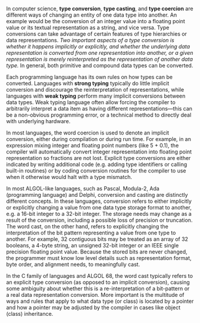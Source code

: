 In computer science, __type conversion__, __type casting__, and __type coercion__ are different ways of changing an entity of one data type into another. An example would be the conversion of an integer value into a floating point value or its textual representation as a string, and vice versa. Type conversions can take advantage of certain features of type hierarchies or data representations. _Two important aspects of a type conversion is whether it happens implicitly or explicitly, and whether the underlying data representation is converted from one representation into another, or a given representation is merely reinterpreted as the representation of another data type._ In general, both primitive and compound data types can be converted.

Each programming language has its own rules on how types can be converted. Languages with __strong typing__ typically do little implicit conversion and discourage the reinterpretation of representations, while languages with __weak typing__ perform many implicit conversions between data types. Weak typing language often allow forcing the compiler to arbitrarily interpret a data item as having different representations—this can be a non-obvious programming error, or a technical method to directly deal with underlying hardware.

In most languages, the word coercion is used to denote an implicit conversion, either during compilation or during run time. For example, in an expression mixing integer and floating point numbers (like 5 + 0.1), the compiler will automatically convert integer representation into floating point representation so fractions are not lost. Explicit type conversions are either indicated by writing additional code (e.g. adding type identifiers or calling built-in routines) or by coding conversion routines for the compiler to use when it otherwise would halt with a type mismatch.

In most ALGOL-like languages, such as Pascal, Modula-2, Ada (programming language) and Delphi, conversion and casting are distinctly different concepts. In these languages, conversion refers to either implicitly or explicitly changing a value from one data type storage format to another, e.g. a 16-bit integer to a 32-bit integer. The storage needs may change as a result of the conversion, including a possible loss of precision or truncation. The word cast, on the other hand, refers to explicitly changing the interpretation of the bit pattern representing a value from one type to another. For example, 32 contiguous bits may be treated as an array of 32 booleans, a 4-byte string, an unsigned 32-bit integer or an IEEE single precision floating point value. Because the stored bits are never changed, the programmer must know low level details such as representation format, byte order, and alignment needs, to meaningfully cast.

In the C family of languages and ALGOL 68, the word cast typically refers to an explicit type conversion (as opposed to an implicit conversion), causing some ambiguity about whether this is a re-interpretation of a bit-pattern or a real data representation conversion. More important is the multitude of ways and rules that apply to what data type (or class) is located by a pointer and how a pointer may be adjusted by the compiler in cases like object (class) inheritance.













